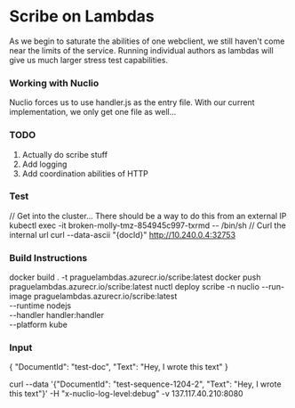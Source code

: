 # Scribe on Lambdas

As we begin to saturate the abilities of one webclient, we still haven't come near the limits of the service. Running individual authors as lambdas will give us much larger stress test capabilities.

### Working with Nuclio

Nuclio forces us to use handler.js as the entry file. With our current implementation, we only get one file as well...

### TODO
1. Actually do scribe stuff
2. Add logging
3. Add coordination abilities of HTTP

### Test
// Get into the cluster... There should be a way to do this from an external IP
kubectl exec -it broken-molly-tmz-854945c997-txrmd -- /bin/sh
// Curl the internal url
curl --data-ascii "{docId}" http://10.240.0.4:32753

### Build Instructions
docker build . -t praguelambdas.azurecr.io/scribe:latest
docker push praguelambdas.azurecr.io/scribe:latest 
nuctl deploy scribe -n nuclio --run-image praguelambdas.azurecr.io/scribe:latest \
    --runtime nodejs \
    --handler handler:handler \
    --platform kube


### Input
{
  "DocumentId": "test-doc",
  "Text": "Hey, I wrote this text" 
}

curl --data '{"DocumentId": "test-sequence-1204-2", "Text": "Hey, I wrote this text"}' -H "x-nuclio-log-level:debug" -v  137.117.40.210:8080

